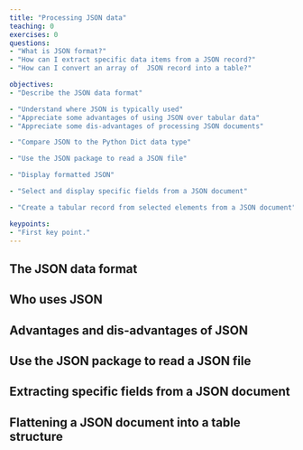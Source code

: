 ```yaml
---
title: "Processing JSON data"
teaching: 0
exercises: 0
questions:
- "What is JSON format?"
- "How can I extract specific data items from a JSON record?"
- "How can I convert an array of  JSON record into a table?"

objectives:
- "Describe the JSON data format"

- "Understand where JSON is typically used"
- "Appreciate some advantages of using JSON over tabular data"
- "Appreciate some dis-advantages of processing JSON documents"

- "Compare JSON to the Python Dict data type"

- "Use the JSON package to read a JSON file"

- "Display formatted JSON"

- "Select and display specific fields from a JSON document"

- "Create a tabular record from selected elements from a JSON document"

keypoints:
- "First key point."
---
```


## The JSON data format

## Who uses JSON
## Advantages and dis-advantages of JSON

## Use the JSON package to read a JSON file

## Extracting specific fields from a JSON document

## Flattening a JSON document into a table structure
